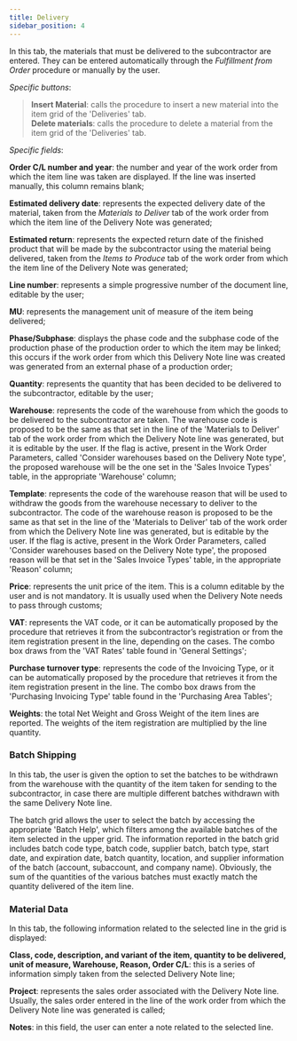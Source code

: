 ```yaml
---
title: Delivery 
sidebar_position: 4
---
```


In this tab, the materials that must be delivered to the subcontractor are entered. They can be entered automatically through the *Fulfillment from Order* procedure or manually by the user.


*Specific buttons*:
> **Insert Material**: calls the procedure to insert a new material into the item grid of the 'Deliveries' tab.  
> **Delete materials**: calls the procedure to delete a material from the item grid of the 'Deliveries' tab. 

*Specific fields*:

**Order C/L number and year**: the number and year of the work order from which the item line was taken are displayed. If the line was inserted manually, this column remains blank;

**Estimated delivery date**: represents the expected delivery date of the material, taken from the *Materials to Deliver* tab of the work order from which the item line of the Delivery Note was generated;

**Estimated return**: represents the expected return date of the finished product that will be made by the subcontractor using the material being delivered, taken from the *Items to Produce* tab of the work order from which the item line of the Delivery Note was generated;

**Line number**: represents a simple progressive number of the document line, editable by the user;

**MU**: represents the management unit of measure of the item being delivered;

**Phase/Subphase**: displays the phase code and the subphase code of the production phase of the production order to which the item may be linked; this occurs if the work order from which this Delivery Note line was created was generated from an external phase of a production order;

**Quantity**: represents the quantity that has been decided to be delivered to the subcontractor, editable by the user;

**Warehouse**: represents the code of the warehouse from which the goods to be delivered to the subcontractor are taken. The warehouse code is proposed to be the same as that set in the line of the 'Materials to Deliver' tab of the work order from which the Delivery Note line was generated, but it is editable by the user. If the flag is active, present in the Work Order Parameters, called 'Consider warehouses based on the Delivery Note type', the proposed warehouse will be the one set in the 'Sales Invoice Types' table, in the appropriate 'Warehouse' column;

**Template**: represents the code of the warehouse reason that will be used to withdraw the goods from the warehouse necessary to deliver to the subcontractor. The code of the warehouse reason is proposed to be the same as that set in the line of the 'Materials to Deliver' tab of the work order from which the Delivery Note line was generated, but is editable by the user. If the flag is active, present in the Work Order Parameters, called 'Consider warehouses based on the Delivery Note type', the proposed reason will be that set in the 'Sales Invoice Types' table, in the appropriate 'Reason' column;

**Price**: represents the unit price of the item. This is a column editable by the user and is not mandatory. It is usually used when the Delivery Note needs to pass through customs;

**VAT**: represents the VAT code, or it can be automatically proposed by the procedure that retrieves it from the subcontractor’s registration or from the item registration present in the line, depending on the cases. The combo box draws from the 'VAT Rates' table found in 'General Settings';

**Purchase turnover type**: represents the code of the Invoicing Type, or it can be automatically proposed by the procedure that retrieves it from the item registration present in the line. The combo box draws from the 'Purchasing Invoicing Type' table found in the 'Purchasing Area Tables';     

**Weights**: the total Net Weight and Gross Weight of the item lines are reported. The weights of the item registration are multiplied by the line quantity.

### Batch Shipping

In this tab, the user is given the option to set the batches to be withdrawn from the warehouse with the quantity of the item taken for sending to the subcontractor, in case there are multiple different batches withdrawn with the same Delivery Note line.

The batch grid allows the user to select the batch by accessing the appropriate 'Batch Help', which filters among the available batches of the item selected in the upper grid. The information reported in the batch grid includes batch code type, batch code, supplier batch, batch type, start date, and expiration date, batch quantity, location, and supplier information of the batch (account, subaccount, and company name). Obviously, the sum of the quantities of the various batches must exactly match the quantity delivered of the item line.

### Material Data

In this tab, the following information related to the selected line in the grid is displayed:

**Class, code, description, and variant of the item, quantity to be delivered, unit of measure, Warehouse, Reason, Order C/L**: this is a series of information simply taken from the selected Delivery Note line;

**Project**: represents the sales order associated with the Delivery Note line. Usually, the sales order entered in the line of the work order from which the Delivery Note line was generated is called;

**Notes**: in this field, the user can enter a note related to the selected line.